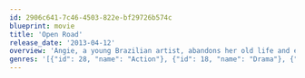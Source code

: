 ```yaml
---
id: 2906c641-7c46-4503-822e-bf29726b574c
blueprint: movie
title: 'Open Road'
release_date: '2013-04-12'
overview: 'Angie, a young Brazilian artist, abandons her old life and embarks on a journey around the country. Running from her past, and searching for her foundation in life, Angie finds not only herself but love in its many forms.'
genres: '[{"id": 28, "name": "Action"}, {"id": 18, "name": "Drama"}, {"id": 53, "name": "Thriller"}]'
---
```

